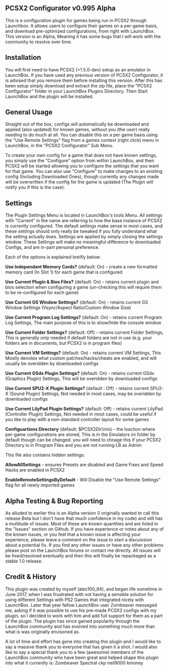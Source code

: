 PCSX2 Configurator v0.995 Alpha
-------------------------------------------------------------------------------
This is a configuration plugin for games being run in PCSX2 through Launchbox. 
It allows users to configure their games on a per-game basis, and download pre-optimized configurations, from right with LaunchBox.
This version is an Alpha, Meaning it has some bugs that I will work with the community to resolve over time.

Installation
-------------------------------------------------------------------------------
You will first need to have PCSX2 (>1.5.0-dev) setup as an emulator in LaunchBox. If you have used any previous version of PCSX2 Configurator, it is advised that you remove them before installing this version. After this has been setup simply download and extract the zip file, place the "PCSX2 Configurator" folder in your LaunchBox Plugins Directory. Then Start LaunchBox and the plugin will be installed.

General Usage
-------------------------------------------------------------------------------
Straight out of the box, configs will automatically be downloaded and applied (also updated) for known games, without you (the user) really needing to do much at all. You can disable this on a per game basis using the "Use Remote Settings" flag from a games context (right click) menu in LaunchBox, in the "PCSX2 Configurator" Sub Menu. 

To create your own config for a game that does not have known settings, you simply use the "Configure" option from within LaunchBox, and then PCSX2 will be started allowing you to configure the settings that you want for that game. You can also use "Configure" to make changes to an existing config (Including Downloaded Ones), though currently any changes made will be overwritten if the config for the game is updated (The Plugin will notify you if this is the case).

Settings
-------------------------------------------------------------------------------
The Plugin Settings Menu is located in LaunchBox's tools Menu. All settings with "Current" in the name are referring to how the base instance of PCSX2 is currently configured. The default settings make sense in most cases, and these settings should only really be tweaked if you fully understand what the setting actually does. Settings are applied by simply closing the settings window. These Settings will make no meaningful difference to downloaded Configs, and are in-part personal preference.

Each of the options is explained breifly below:

**Use Independant Memory Cards?** (default: On) - create a new formatted memory card (In Slot 1) for each game that is configured

**Use Current Plugin & Bios Files?** (default: On) - retains current plugin and bios selection when configuring a game (un-checking this will require them to be re-configured for each game)

**Use Current GS Window Settings?** (default: On) - retains current GS Window Settings (Vsync/Aspect Ratio/Custom Window Size)

**Use Current Program Log Settings?** (default: On) - retains current Program Log Settings, The main purpose of this is to show/hide the console window

**Use Current Folder Settings?** (default: Off) - retains current Folder Settings, This is generally only needed if default folders are not in use (e.g. your folders are in documents, but PCSX2 is in program files)

**Use Current VM Settings?** (default: On) - retains current VM Settings, This Mostly denotes what custom patches/hacks/cheats are enabled, and will usually be overidden by downloaded configs

**Use Current GSdx Plugin Settings?** (default: On)	- retains current GSdx (Graphics Plugin) Settings, This will be overidden by downloaded configs

**Use Current SPU2-X Plugin Settings?** (default : Off) -	retains current SPU2-X (Sound Plugin) Settings, Not needed in most cases, may be overidden by downloaded configs

**Use Current LilyPad Plugin Settings?** (default: Off) - retains current LilyPad (Controller Plugin) Settings, Not needed in most cases, could be useful if you like to play with a non-standard controller layout for some games

**Configuartions Directory** (default: $PCSX2Dir\inis) - the loaction where per-game configurations are stored, This is in the Emulators ini folder by default though can be changed. you will need to chnage this if your PCSX2 Directory is in Program Files and you are not running LB as Admin

This file also contains hidden settings:

**AllowAllSettings** - ensures Presets are disabled and Game Fixes and Speed Hacks are enabled in PCSX2

**EnableRemoteSettingsByDefault** - Will Disable the "Use Remote Settings" flag for all newly imported games

Alpha Testing & Bug Reporting
-------------------------------------------------------------------------------
As alluded to earlier this is an Alpha version (I originally wanted to call this release Beta but I don't have that much confidence in my code) and still has a multitude of issues. Most of these are known quantities and are listed in the "Issues" section on Github. If you have experience or notes about any of the known issues, or you feel that a known issue is affecting your experience, please leave a comment on the issue to start a discuission about a potential fix. If you find any other issues or have any other problems please post on the LaunchBox forums or contact me directly. All issues will be fixed/resolved eventually and then this will finally be repackaged as a stable 1.0 release.

Credit & History
-------------------------------------------------------------------------------
This plugin was created by myself (alec100_94), and began life sometime in June 2017, when I was frustrated with not having a sensible solution for using different Settings with PS2 Games that integrated nicely with LaunchBox. Later that year fellow LaunchBox user Zombeaver messaged me, asking if it was possible to use his pre-made PCSX2 configs with my plugin, so I decided to work with him and add full support for them as a part of the plugin. The plugin has since gained popularity through the LaunchBox community and has evolved into something much more than what is was originally envisoned as. 

A lot of time and effort has gone into creating this plugin and I would like to say a massive thank you to everyone that has given it a shot. I would also like to say a special thank you to a few (awesome) members of the LaunchBox community who have been great and helped shape this plugin into what it currently is:
Zombeaver
Spectral
ckp
neil9000
kmoney


